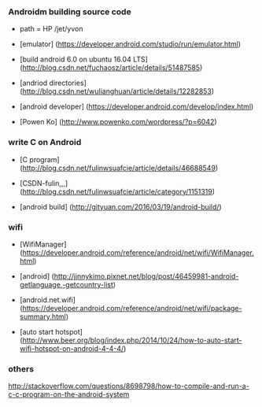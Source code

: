 

### Androidm building source code

* path = HP /jet/yvon

* [emulator] (https://developer.android.com/studio/run/emulator.html)


* [build android 6.0 on ubuntu 16.04 LTS] (http://blog.csdn.net/fuchaosz/article/details/51487585)


* [andriod directories] (http://blog.csdn.net/wulianghuan/article/details/12282853)


* [android developer] (https://developer.android.com/develop/index.html)

* [Powen Ko] (http://www.powenko.com/wordpress/?p=6042)





### write C on Android
* [C program] (http://blog.csdn.net/fulinwsuafcie/article/details/46688549)


* [CSDN-fulin,,,] (http://blog.csdn.net/fulinwsuafcie/article/category/1151319)

* [android build] (http://gityuan.com/2016/03/19/android-build/)





### wifi
* [WifiManager] (https://developer.android.com/reference/android/net/wifi/WifiManager.html)






* [android] (http://jjnnykimo.pixnet.net/blog/post/46459981-android-getlanguage,-getcountry-list)


* [android.net.wifi] (https://developer.android.com/reference/android/net/wifi/package-summary.html)

* [auto start hotspot] (http://www.beer.org/blog/index.php/2014/10/24/how-to-auto-start-wifi-hotspot-on-android-4-4-4/)





### others
http://stackoverflow.com/questions/8698798/how-to-compile-and-run-a-c-c-program-on-the-android-system


